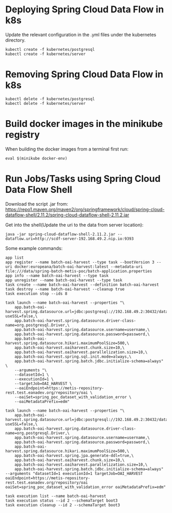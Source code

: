 # Deploying Spring Cloud Data Flow in k8s
Update the relevant configuration in the .yml files under the kubernetes directory. 
```console
kubectl create -f kubernetes/postgresql
kubectl create -f kubernetes/server
```

# Removing Spring Cloud Data Flow in k8s
```console
kubectl delete -f kubernetes/postgresql
kubectl delete -f kubernetes/server
```

# Build docker images in the minikube registry
When building the docker images from a terminal first run:  
```console
eval $(minikube docker-env)
```

# Run Jobs/Tasks using Spring Cloud Data Flow Shell
Download the script .jar from:  
https://repo1.maven.org/maven2/org/springframework/cloud/spring-cloud-dataflow-shell/2.11.2/spring-cloud-dataflow-shell-2.11.2.jar  

Get into the shell(Update the uri to the data from server location):
```console
java -jar spring-cloud-dataflow-shell-2.11.2.jar --dataflow.uri=http://scdf-server-192.168.49.2.nip.io:9393  
```

Some example commands:  
```console
app list    
app register --name batch-oai-harvest --type task --bootVersion 3 --uri docker:europeana/batch-oai-harvest:latest --metadata-uri file:///data/spring-batch-metis-poc/batch-application.properties  
app info --name batch-oai-harvest --type task
app unregister --name batch-oai-harvest --type task
task create --name batch-oai-harvest --definition batch-oai-harvest
task destroy --name batch-oai-harvest --cleanup true
task execution stop --ids 8
 
task launch --name batch-oai-harvest --properties "\
    app.batch-oai-harvest.spring.datasource.url=jdbc:postgresql://192.168.49.2:30432/dataflow?useSSL=false,\
    app.batch-oai-harvest.spring.datasource.driver-class-name=org.postgresql.Driver,\
    app.batch-oai-harvest.spring.datasource.username=username,\
    app.batch-oai-harvest.spring.datasource.password=password,\
    app.batch-oai-harvest.spring.datasource.hikari.maximumPoolSize=500,\
    app.batch-oai-harvest.oaiharvest.chunk.size=10,\
    app.batch-oai-harvest.oaiharvest.parallelization.size=10,\
    app.batch-oai-harvest.spring.sql.init.mode=always,\
    app.batch-oai-harvest.spring.batch.jdbc.initialize-schema=always" \
    --arguments "\
    --datasetId=1 \
    --executionId=1 \
    --targetJob=OAI_HARVEST \
    --oaiEndpoint=https://metis-repository-rest.test.eanadev.org/repository/oai \
    --oaiSet=spring_poc_dataset_with_validation_error \
    --oaiMetadataPrefix=edm"

task launch --name batch-oai-harvest --properties "\
    app.batch-oai-harvest.spring.datasource.url=jdbc:postgresql://192.168.49.2:30432/dataflow?useSSL=false,\
    app.batch-oai-harvest.spring.datasource.driver-class-name=org.postgresql.Driver,\
    app.batch-oai-harvest.spring.datasource.username=username,\
    app.batch-oai-harvest.spring.datasource.password=password,\
    app.batch-oai-harvest.spring.datasource.hikari.maximumPoolSize=500,\
    app.batch-oai-harvest.spring.jpa.generate-ddl=true,\
    app.batch-oai-harvest.oaiharvest.chunk.size=10,\
    app.batch-oai-harvest.oaiharvest.parallelization.size=10,\
    app.batch-oai-harvest.spring.batch.jdbc.initialize-schema=always" --arguments "datasetId=1 executionId=1 targetJob=OAI_HARVEST oaiEndpoint=https://metis-repository-rest.test.eanadev.org/repository/oai oaiSet=spring_poc_dataset_with_validation_error oaiMetadataPrefix=edm"
    
task execution list --name batch-oai-harvest
task execution status --id 2 --schemaTarget boot3
task execution cleanup --id 2 --schemaTarget boot3
``` 
